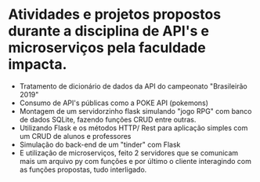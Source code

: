 # Atividades e projetos propostos durante a disciplina de API's e microserviços pela faculdade impacta.

- Tratamento de dicionário de dados da API do campeonato "Brasileirão 2019"
- Consumo de API's públicas como a POKE API  (pokemons)
- Montagem de um servidorzinho flask simulando "jogo RPG" com banco de dados SQLite, fazendo funções CRUD entre outras. 
- Utilizando Flask e os métodos HTTP/ Rest para aplicação simples com um CRUD de alunos e professores
- Simulação do back-end de um "tinder" com Flask
- E utilização de microserviços, feito 2 servidores que se comunicam mais um arquivo py com funções e por último o cliente interagindo com as funções propostas, tudo interligado.
